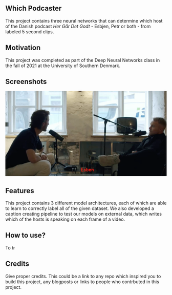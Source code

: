 ## Which Podcaster
This project contains three neural networks that can determine which host of the Danish podcast _Her Går Det Godt_ - Esbjen, Petr or both - from labeled 5 second clips.

## Motivation
This project was completed as part of the Deep Neural Networks class in the fall of 2021 at the University of Southern Denmark. 
 
## Screenshots
![output_video](./images/output_vdeo_screenshot.png)

## Features
This project contains 3 different model architectures, each of which are able to learn to correctly label all of the given dataset.
We also developed a caption creating pipeline to test our models on external data, which writes which of the hosts is speaking on each frame of a video.

## How to use?
To tr

## Credits
Give proper credits. This could be a link to any repo which inspired you to build this project, any blogposts or links to people who contrbuted in this project. 

